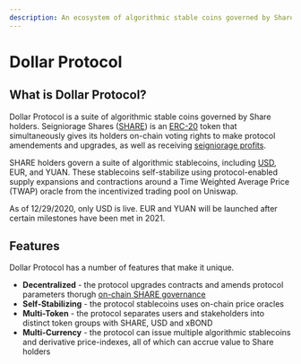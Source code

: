 ```yaml
---
description: An ecosystem of algorithmic stable coins governed by Share holders
---
```


# Dollar Protocol

## What is Dollar Protocol?

Dollar Protocol is a suite of algorithmic stable coins governed by Share holders. Seigniorage Shares \([SHARE](https://etherscan.io/token/0x39795344CBCc76cC3Fb94B9D1b15C23c2070C66D)\) is an [ERC-20](https://www.investopedia.com/news/what-erc20-and-what-does-it-mean-ethereum/) token that simultaneously gives its holders on-chain voting rights to make protocol amendements and upgrades, as well as receiving [seigniorage profits](https://www.investopedia.com/terms/s/seigniorage.asp).

SHARE holders govern a suite of algorithmic stablecoins, including [USD](https://etherscan.io/token/0x2f6081e3552b1c86ce4479b80062a1dda8ef23e3), EUR, and YUAN. These stablecoins self-stabilize using protocol-enabled supply expansions and contractions around a Time Weighted Average Price \(TWAP\) oracle from the incentivized trading pool on Uniswap.

As of 12/29/2020, only USD is live. EUR and YUAN will be launched after certain milestones have been met in 2021.

## Features

Dollar Protocol has a number of features that make it unique.

* **Decentralized** - the protocol upgrades contracts and amends protocol parameters thorugh [on-chain SHARE governance](https://dollarprotocol.com/#/governance)
* **Self-Stabilizing** - the protocol stablecoins uses on-chain price oracles
* **Multi-Token** - the protocol separates users and stakeholders into distinct token groups with SHARE, USD and xBOND
* **Multi-Currency** - the protocol can issue multiple algorithmic stablecoins and derivative price-indexes, all of which can accrue value to Share holders

